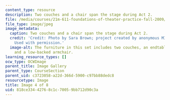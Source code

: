 ```yaml
---
content_type: resource
description: Two couches and a chair span the stage during Act 2.
file: /media/courses/21m-611-foundations-of-theater-practice-fall-2009/818ce33442768c1c70059bb712d90c3a_IMG_0581.jpg
file_type: image/jpeg
image_metadata:
  caption: Two couches and a chair span the stage during Act 2.
  credit: 'Credit: Photo by Sara Brown; project created by anonymous MIT students.
    Used with permission.'
  image-alt: The furniture in this set includes two couches, an endtable, a lamp,
    and a low-backed armchair.
learning_resource_types: []
ocw_type: OCWImage
parent_title: Image Gallery
parent_type: CourseSection
parent_uid: c3723058-a22d-366d-5900-c97bb88dedc8
resourcetype: Image
title: Image 4 of 8
uid: 818ce334-4276-8c1c-7005-9bb712d90c3a
---
```

